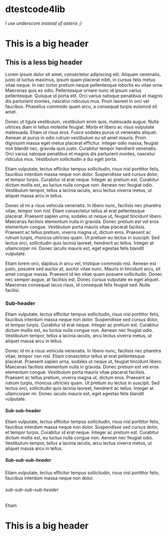 # dtestcode4lib
_I use underscore instead of asterix ;)_
# This is a big header
## This is a less big header
Lorem ipsum dolor sit amet, consectetur adipiscing elit. Aliquam venenatis, justo id luctus maximus, ipsum quam placerat nibh, in cursus felis metus vitae neque. In nec tortor pretium neque pellentesque lobortis eu vitae urna. Maecenas quis ex odio. Pellentesque ornare nunc id ipsum varius pellentesque. Quisque id porta elit. Orci varius natoque penatibus et magnis dis parturient montes, nascetur ridiculus mus. Proin laoreet in orci vel faucibus. Phasellus commodo quam arcu, a consequat turpis euismod sit amet.

Donec ut ligula vestibulum, vestibulum enim quis, malesuada augue. Nulla ultrices diam in tellus molestie feugiat. Morbi et libero ac risus vulputate malesuada. Etiam ut risus eros. Fusce sodales purus ut venenatis aliquet. Aenean at purus in odio rutrum vestibulum eu sit amet mauris. Proin dignissim massa eget metus placerat efficitur. Integer odio massa, feugiat non blandit nec, gravida quis justo. Curabitur tempor hendrerit venenatis. Orci varius natoque penatibus et magnis dis parturient montes, nascetur ridiculus mus. Vestibulum sollicitudin a dui eget porta.

Etiam vulputate, lectus efficitur tempus sollicitudin, risus nisl porttitor felis, faucibus interdum massa neque non dolor. Suspendisse sed cursus dolor, et tempor turpis. Curabitur id erat neque. Integer ac pretium est. Curabitur dictum mollis est, eu luctus nulla congue non. Aenean nec feugiat odio. Vestibulum tempor, tellus a lacinia iaculis, arcu lectus viverra metus, ut aliquet massa arcu in tellus.

Donec id mi a risus vehicula venenatis. In libero nunc, facilisis nec pharetra vitae, tempor non nisl. Etiam consectetur tellus at erat pellentesque placerat. Praesent sapien urna, sodales ut neque ut, feugiat tincidunt libero. Maecenas facilisis elementum nulla in gravida. Donec pretium est vel eros elementum congue. Vestibulum porta mauris vitae placerat facilisis. Praesent ac tellus pretium, viverra magna ut, dictum eros. Praesent ac rutrum turpis, rhoncus ultricies quam. Ut pretium eu lectus in suscipit. Sed lectus orci, sollicitudin quis lacinia laoreet, hendrerit ac tellus. Integer at ullamcorper mi. Donec iaculis mauris est, eget egestas felis blandit vulputate.

Etiam lorem orci, dapibus in arcu vel, tristique commodo nisl. Aenean est justo, posuere sed auctor at, auctor vitae nunc. Mauris in tincidunt arcu, sit amet congue massa. Praesent id leo vitae quam posuere sollicitudin. Donec nec semper augue, at facilisis est. Donec cursus vulputate ex eget aliquet. Maecenas consequat lacus risus, id consequat felis feugiat sed. Nulla facilisi.
### Sub-header
Etiam vulputate, lectus efficitur tempus sollicitudin, risus nisl porttitor felis, faucibus interdum massa neque non dolor. Suspendisse sed cursus dolor, et tempor turpis. Curabitur id erat neque. Integer ac pretium est. Curabitur dictum mollis est, eu luctus nulla congue non. Aenean nec feugiat odio. Vestibulum tempor, tellus a lacinia iaculis, arcu lectus viverra metus, ut aliquet massa arcu in tellus.

Donec id mi a risus vehicula venenatis. In libero nunc, facilisis nec pharetra vitae, tempor non nisl. Etiam consectetur tellus at erat pellentesque placerat. Praesent sapien urna, sodales ut neque ut, feugiat tincidunt libero. Maecenas facilisis elementum nulla in gravida. Donec pretium est vel eros elementum congue. Vestibulum porta mauris vitae placerat facilisis. Praesent ac tellus pretium, viverra magna ut, dictum eros. Praesent ac rutrum turpis, rhoncus ultricies quam. Ut pretium eu lectus in suscipit. Sed lectus orci, sollicitudin quis lacinia laoreet, hendrerit ac tellus. Integer at ullamcorper mi. Donec iaculis mauris est, eget egestas felis blandit vulputate.
#### Sub-sub-header
Etiam vulputate, lectus efficitur tempus sollicitudin, risus nisl porttitor felis, faucibus interdum massa neque non dolor. Suspendisse sed cursus dolor, et tempor turpis. Curabitur id erat neque. Integer ac pretium est. Curabitur dictum mollis est, eu luctus nulla congue non. Aenean nec feugiat odio. Vestibulum tempor, tellus a lacinia iaculis, arcu lectus viverra metus, ut aliquet massa arcu in tellus.
##### Sub-sub-sub-header
Etiam vulputate, lectus efficitur tempus sollicitudin, risus nisl porttitor felis, faucibus interdum massa neque non dolor.
###### sub-sub-sub-sub-header
Etiam
# This is a big header
